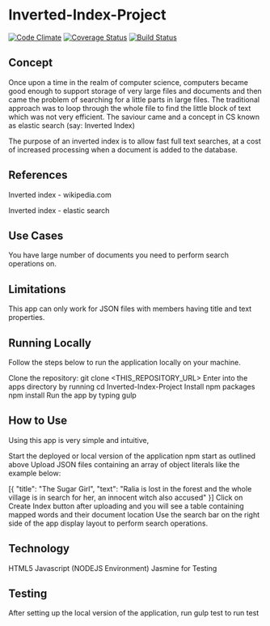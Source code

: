 # Inverted-Index-Project

[![Code Climate](https://codeclimate.com/github/andela-fomokaro/Inverted-Index-Project/badges/gpa.svg)](https://codeclimate.com/github/andela-fomokaro/Inverted-Index-Project) [![Coverage Status](https://coveralls.io/repos/github/andela-fomokaro/Inverted-Index-Project/badge.svg?branch=features)](https://coveralls.io/github/andela-fomokaro/Inverted-Index-Project?branch=features) [![Build Status](https://travis-ci.org/andela-fomokaro/Inverted-Index-Project.svg?branch=master)](https://travis-ci.org/andela-fomokaro/Inverted-Index-Project)



## Concept

Once upon a time in the realm of computer science, computers became good enough to support storage of very large files and documents and then came the problem of searching for a little parts in large files. The traditional approach was to loop through the whole file to find the little block of text which was not very efficient. The saviour came and a concept in CS known as elastic search (say: Inverted Index)

The purpose of an inverted index is to allow fast full text searches, at a cost of increased processing when a document is added to the database.

## References

Inverted index - wikipedia.com

Inverted index - elastic search

## Use Cases

You have large number of documents you need to perform search operations on.

## Limitations

This app can only work for JSON files with members having title and text properties.

## Running Locally

Follow the steps below to run the application locally on your machine.

Clone the repository: git clone <THIS_REPOSITORY_URL>
Enter into the apps directory by running cd Inverted-Index-Project
Install npm packages npm install
Run the app by typing gulp

## How to Use

Using this app is very simple and intuitive,

Start the deployed or local version of the application npm start as outlined above
Upload JSON files containing an array of object literals like the example below:

[{
  "title": "The Sugar Girl",
  "text": "Ralia is lost in the forest and the whole village is in search for her, an innocent witch also accused"
}]
Click on Create Index button after uploading and you will see a table containing mapped words and their document location
Use the search bar on the right side of the app display layout to perform search operations.

## Technology

HTML5
Javascript (NODEJS Environment)
Jasmine for Testing

## Testing

After setting up the local version of the application, run gulp test to run test